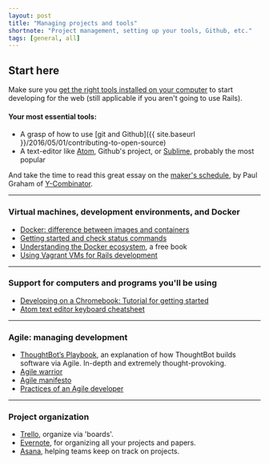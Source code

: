 ```yaml
---
layout: post
title: "Managing projects and tools"
shortnote: "Project management, setting up your tools, Github, etc."
tags: [general, all]
---
```

## Start here
Make sure you [get the right tools installed on your computer](http://installfest.railsbridge.org/installfest/installfest) to start developing for the web (still applicable if you aren't going to use Rails).

#### Your most essential tools:
* A grasp of how to use [git and Github]({{ site.baseurl }}/2016/05/01/contributing-to-open-source)
* A text-editor like [Atom](https://atom.io/), Github's project, or [Sublime](https://www.sublimetext.com/), probably the most popular

And take the time to read this great essay on the [maker's schedule](http://www.paulgraham.com/makersschedule.html), by Paul Graham of [Y-Combinator](https://www.ycombinator.com/).

<hr>

### Virtual machines, development environments, and Docker
* [Docker: difference between images and containers](http://stackoverflow.com/questions/23735149/docker-image-vs-container)
* [Getting started and check status commands](https://docs.docker.com/machine/get-started/)
* [Understanding the Docker ecosystem](http://resources.codeship.com/ebooks/docker-ecosystem?utm_source=rubyweeklysecondary), a free book
* [Using Vagrant VMs for Rails development](https://gorails.com/guides/using-vagrant-for-rails-development)

<hr>

### Support for computers and programs you'll be using
* [Developing on a Chromebook: Tutorial for getting started](https://medium.com/@martinmalinda/ultimate-guide-for-web-development-on-chromebook-part-1-crouton-2ec2e6bb2a2d#.ayk5cv7w1)
* [Atom text editor keyboard cheatsheet](http://blog.bugsnag.com/atom-editor-cheat-sheet)

<hr>

### Agile: managing development
* [ThoughtBot’s Playbook](http://playbook.thoughtbot.com/), an explanation of how ThoughtBot builds software via Agile. In-depth and extremely thought-provoking.
* [Agile warrior](https://agilewarrior.wordpress.com/)
* [Agile manifesto](http://agilemanifesto.org/)
* [Practices of an Agile developer](https://media.pragprog.com/titles/pad/PAD-pulloutcard.pdf)

<hr>

### Project organization
* [Trello](https://trello.com/), organize via 'boards'.
* [Evernote](https://www.evernote.com/referral/Registration.action?sig=beaceb2cbd8b81059e0c159e700172056225c39ab31ab7fa54426f96b9cd7bc7&uid=63359964), for organizing all your projects and papers.
* [Asana](https://app.asana.com/), helping teams keep on track on projects.
